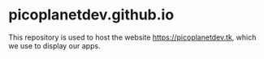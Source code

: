# picoplanetdev.github.io
This repository is used to host the website https://picoplanetdev.tk, which we use to display our apps.

